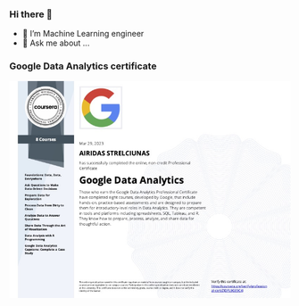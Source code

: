 ### Hi there 👋


- 🌱 I’m Machine Learning engineer 
- 💬 Ask me about ...
  
### Google Data Analytics certificate

![Certificate](https://github.com/airidas23/airidas23/blob/main/Coursera%20ZJDPL9GE9C4J%20(1).jpg)
